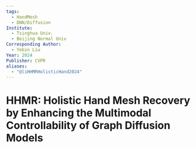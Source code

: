 ```yaml
---
tags:
  - HandMesh
  - DNN/Diffusion
Institute:
  - Tsinghua Univ.
  - Beijing Normal Univ
Corresponding Author:
  - Yebin Liu
Year: 2024
Publisher: CVPR
aliases:
  - "@liHHMRHolisticHand2024"
---
```

# HHMR: Holistic Hand Mesh Recovery by Enhancing the Multimodal Controllability of Graph Diffusion Models
